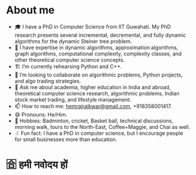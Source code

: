 # About me

<!--
**HemrajRaikwar/HemrajRaikwar** is a ✨ _special_ ✨ repository because its `README.md` (this file) appears on your GitHub profile.
Here are some ideas to get you started:

-->

- 🎓 I have a PhD in Computer Science from IIT Guwahati. My PhD research presents several incremental, decremental, and fully dynamic algorithms for the dynamic Steiner tree problem.
- 🔭 I have expertise in dynamic algorithms, approximation algorithms, graph algorithms, computational complexity, complexity classes, and other theoretical computer science concepts.
- 🏗 I’m currently rehearsing Python and C++.
- 👯 I’m looking to collaborate on algorithmic problems, Python projects, and algo trading strategies.
- 💬 Ask me about academia, higher education in India and abroad, theoretical computer science research, algorithmic problems, Indian stock market trading, and lifestyle management. 
- 📫 How to reach me: hemrajraikwar@gmail.com, +918358001417.
- 😄 Pronouns: He/Him.
- 🏀 Hobbies: Badminton, cricket, Basket ball, technical discussions, morning walk, tours to the North-East, Coffee+Maggie, and Chai as well.
- ☃ Fun fact: I have a PhD in computer science, but I encourage people for small businesses more than education.

<!--
- 🤔 I’m looking for help with ...
- ⚡  ...

-->

# 🈴 हमी नवोदय हों
